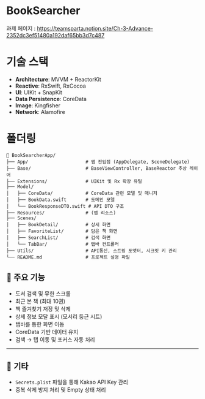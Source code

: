 # BookSearcher
과제 페이지 : https://teamsparta.notion.site/Ch-3-Advance-2352dc3ef51480a192daf65bb3d7c487

# 기술 스택
- **Architecture**: MVVM + ReactorKit
- **Reactive**: RxSwift, RxCocoa
- **UI**: UIKit + SnapKit
- **Data Persistence**: CoreData
- **Image**: Kingfisher
- **Network**: Alamofire

# 폴더링
```
📁 BookSearcherApp/
├── App/                     # 앱 진입점 (AppDelegate, SceneDelegate)
├── Base/                    # BaseViewController, BaseReactor 추상 레이어
├── Extensions/              # UIKit 및 Rx 확장 유틸
├── Model/
│   ├── CoreData/            # CoreData 관련 모델 및 매니저
│   ├── BookData.swift       # 도메인 모델
│   └── BookResponseDTO.swift # API DTO 구조
├── Resources/               # (앱 리소스)
├── Scenes/
│   ├── BookDetail/          # 상세 화면
│   ├── FavoriteList/        # 담은 책 화면
│   ├── SearchList/          # 검색 화면
│   └── TabBar/              # 탭바 컨트롤러
├── Utils/                   # API통신, 스트링 포맷터, 시크릿 키 관리
└── README.md                # 프로젝트 설명 파일
```


## 🚀 주요 기능

- 도서 검색 및 무한 스크롤
- 최근 본 책 (최대 10권)
- 책 즐겨찾기 저장 및 삭제
- 상세 정보 모달 표시 (모서리 둥근 시트)
- 탭바를 통한 화면 이동
- CoreData 기반 데이터 유지
- 검색 → 탭 이동 및 포커스 자동 처리

---

## 📝 기타

- `Secrets.plist` 파일을 통해 Kakao API Key 관리
- 중복 삭제 방지 처리 및 Empty 상태 처리
